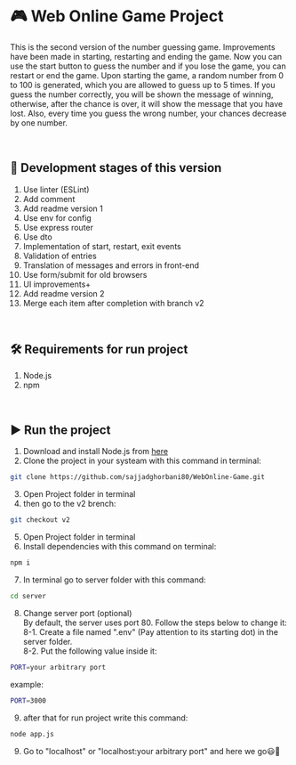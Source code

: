# :video_game: Web Online Game Project
This is the second version of the number guessing game. Improvements have been made in starting, restarting and ending the game. Now you can use the start button to guess the number and if you lose the game, you can restart or end the game. Upon starting the game, a random number from 0 to 100 is generated, which you are allowed to guess up to 5 times. If you guess the number correctly, you will be shown the message of winning, otherwise, after the chance is over, it will show the message that you have lost. Also, every time you guess the wrong number, your chances decrease by one number.

<br>

## :seedling: Development stages of this version
1. Use linter (ESLint)
2. Add comment
3. Add readme version 1
4. Use env for config
5. Use express router
6. Use dto
7. Implementation of start, restart, exit events
8. Validation of entries
9. Translation of messages and errors in front-end
10. Use form/submit for old browsers
11. UI improvements+
12. Add readme version 2
13. Merge each item after completion with branch v2



<br>

## :hammer_and_wrench: Requirements for run project
1. Node.js
2. npm
<br>

## :arrow_forward: Run the project

1. Download and install Node.js from [here](https://nodejs.org/en/download/)</li>
2. Clone the project in your systeam with this command in terminal:
```bash
git clone https://github.com/sajjadghorbani80/WebOnline-Game.git
```
3. Open Project folder in terminal
4. then go to the v2 brench:
```bash
git checkout v2
```
5. Open Project folder in terminal
6. Install dependencies with this command on terminal:</li>
```bash
npm i
```

7. In terminal go to server folder with this command:
```bash
cd server
```

8. Change server port (optional)<br>
By default, the server uses port 80. Follow the steps below to change it:<br>
8-1. Create a file named ".env" (Pay attention to its starting dot) in the server folder.<br>
8-2. Put the following value inside it:<br>

```bash
PORT=your arbitrary port
```
example:
```bash
PORT=3000
```
9. after that for run project write this command:
```bash
node app.js
```
9. Go to "localhost" or "localhost:your arbitrary port" and here we go:smiley::muscle:
